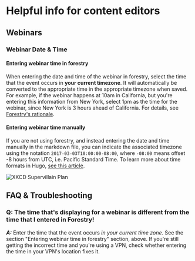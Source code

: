# Helpful info for content editors

## Webinars

### Webinar Date & Time

#### Entering webinar time in forestry

When entering the date and time of the webinar in forestry, select the time that the event occurs in **your current timezone**. It will automatically be converted to the appropriate time in the appropriate timezone when saved. For example, if the webinar happens at 10am in California, but you're entering this information from New York, select 1pm as the time for the webinar, since New York is 3 hours ahead of California. For details, see [Forestry's rationale](https://forestry.io/docs/faqs/timezones/).

#### Entering webinar time manually

If you are not using forestry, and instead entering the date and time manually in the markdown file, you can indicate the associated timezone using the notation `2017-03-03T10:00:00-08:00`, where `-08:00` means offset -8 hours from UTC, i.e. Pacific Standard Time. To learn more about time formats in Hugo, [see this article](https://gohugohq.com/howto/hugo-dateformat/).

![XKCD Supervillain Plan](https://www.explainxkcd.com/wiki/images/e/e8/supervillain_plan.png)

## FAQ & Troubleshooting

### Q: The time that's displaying for a webinar is different from the time that I entered in Forestry!

***A:*** Enter the time that the event occurs *in your current time zone*. See the section "Entering webinar time in forestry" section, above. If you're still getting the incorrect time and you're using a VPN, check whether entering the time in your VPN's location fixes it.
